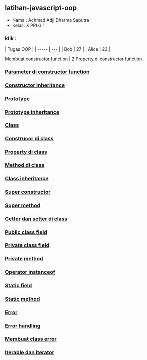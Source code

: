 ## latihan-javascript-oop

- Nama : Achmad Adji Dharma Saputra
- Kelas: X PPLG 1

### klik :


| Tugas OOP |
| ----- | --- |
| Bob   | 27  |
| Alice | 23  |

[Membuat constructor function](OOP/Membuat%20constructor%20function/) | 2.[Property di constructor function](OOP/Property%20di%20constructor%20function/) 

### [Parameter di constructor function]()

### [Constructor inheritance]()

### [Prototype]()

### [Prototype inheritance]()

### [Class]()

### [Construcor di class]()

### [Property di class]()

### [Method di class]()

### [Class inheritance]()

### [Super constructor]()

### [Super method]()

### [Getter dan setter di class]()

### [Public class field]()

### [Private class field]()

### [Private method]()

### [Operator instanceof]()

### [Static field]()

### [Static method]()

### [Error]()

### [Error handling]()

### [Membuat class error]()

### [Iterable dan iterator]()

### []()